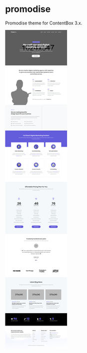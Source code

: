 # promodise
Promodise theme for ContentBox 3.x.

<img src="https://raw.githubusercontent.com/LucidSolutions/cbpromodise/master/screenshot.png" class="img-responsive">